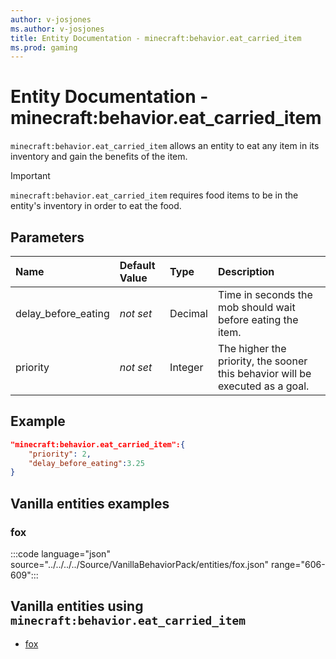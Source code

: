 ```yaml
---
author: v-josjones
ms.author: v-josjones
title: Entity Documentation - minecraft:behavior.eat_carried_item
ms.prod: gaming
---
```


# Entity Documentation - minecraft:behavior.eat_carried_item

`minecraft:behavior.eat_carried_item` allows an entity to eat any item in its inventory and gain the benefits of the item.

>[!IMPORTANT]
> `minecraft:behavior.eat_carried_item` requires food items to be in the entity's inventory in order to eat the food.

## Parameters

|Name |Default Value  |Type  |Description  |
|:----------|:----------|:----------|:----------|
|delay_before_eating|*not set* | Decimal|  Time in seconds the mob should wait before eating the item. |
|priority|*not set*|Integer|The higher the priority, the sooner this behavior will be executed as a goal.|

## Example

```json
"minecraft:behavior.eat_carried_item":{
    "priority": 2,
    "delay_before_eating":3.25
}
```

## Vanilla entities examples

### fox

:::code language="json" source="../../../../Source/VanillaBehaviorPack/entities/fox.json" range="606-609":::

## Vanilla entities using `minecraft:behavior.eat_carried_item`

- [fox](../../../../Source/VanillaBehaviorPack_Snippets/entities/fox.md)
